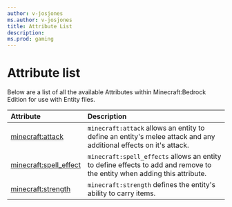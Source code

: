 ```yaml
---
author: v-josjones
ms.author: v-josjones
title: Attribute List
description: 
ms.prod: gaming
---
```


# Attribute list

Below are a list of all the available Attributes within Minecraft:Bedrock Edition for use with Entity files.

|Attribute |Description|
|:-----|:----------|
|[minecraft:attack](EntityAttributes/minecraftAttribute_attack.md)|`minecraft:attack` allows an entity to define an entity's melee attack and any additional effects on it's attack. |
|[minecraft:spell_effect](EntityAttributes/minecraftAttribute_attack.md)|`minecraft:spell_effects` allows an entity to define effects to add and remove to the entity when adding this attribute. |
|[minecraft:strength](EntityAttributes/minecraftAttribute_strength.md)|`minecraft:strength` defines the entity's ability to carry items. |
